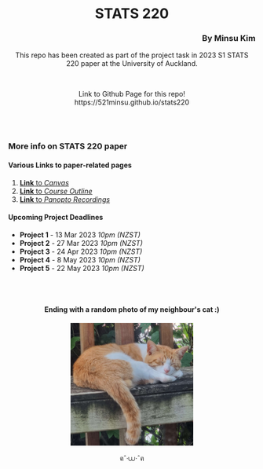 <h1 align="center"> STATS 220 </h1>
<h3 align="right"> By Minsu Kim </h2>

<p align="center"> This repo has been created as part of the project task in 2023 S1 STATS 220 paper at the University of Auckland. </p> 
<br>
<p align="center" > Link to Github Page for this repo!<br>https://521minsu.github.io/stats220 </p> 
<br>
<br>


### More info on STATS 220 paper
#### Various Links to paper-related pages
1. [__Link__ to *Canvas*](https://canvas.auckland.ac.nz/courses/89757)
2. [__Link__ to *Course Outline*](https://courseoutline.auckland.ac.nz/dco/course/STATS/220/1233)
3. [__Link__ to *Panopto Recordings*](https://auckland.au.panopto.com/Panopto/Pages/Sessions/List.aspx#folderID=%221594139e-119d-4d76-a8b7-af6b0186af2c%22)


#### Upcoming Project Deadlines
* __Project 1__ - 13 Mar 2023 *10pm (NZST)*
* __Project 2__ - 27 Mar 2023 *10pm (NZST)*
* __Project 3__ - 24 Apr 2023 *10pm (NZST)*
* __Project 4__ -  8 May 2023 *10pm (NZST)*
* __Project 5__ - 22 May 2023 *10pm (NZST)*

<br>
<br>

<h4 align="center"> Ending with a random photo of my neighbour's cat :) </h4>

<p align="center"> <img src="https://github.com/521minsu/stats220/blob/main/Resources/CatPic.jpg" width="250"  height="250">  </p>
<p align="center">  ฅˆ‧⩊‧ˆฅ </p>



